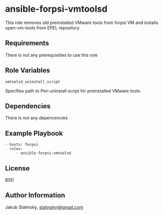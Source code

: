 ansible-forpsi-vmtoolsd
=========

This role removes old preinstalled VMware tools from forpsi VM and installs open-vm-tools from EPEL repository

Requirements
------------

There is not any prerequisities to use this role

Role Variables
--------------

    vmtoolsd_uninstall_script

Specifies path to Perl uninstall script for preinstalled VMware tools.

Dependencies
------------

There is not any depencencies

Example Playbook
----------------

    - hosts: forpsi
      roles:
         - ansible-forpsi-vmtoolsd

License
-------

BSD

Author Information
------------------

Jakub Slatinsky, slatinskyj@gmail.com
